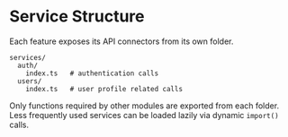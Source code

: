 # Service Structure

Each feature exposes its API connectors from its own folder.

```
services/
  auth/
    index.ts   # authentication calls
  users/
    index.ts   # user profile related calls
```

Only functions required by other modules are exported from each folder. Less frequently used services can be loaded lazily via dynamic `import()` calls.
